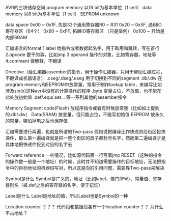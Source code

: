 AVR的三块储存空间
program memory
	以16 bit为基本单位（1 cell）
data memory
	以8 bit为基本单位（1 cell）
EEPROM
	unknown

data space
0x00 ~ 0x1F, 先是32个通用寄存器R0 ~ R31
0x20 ~ 0x5F, 通用IO寄存器区（64个）
0x60 ~ 0xFF, 拓展IO寄存器区 （只是举例）
0x100 ~ 开始是内部SRAM





汇编语言的format
	1.label
		给指令或者数据起名字，用于取用和跳转，写在首行
	2.opcode
		要干的事，比如jmp
	3.operand
		操作的对象，比如寄存器，地址等
	4.comment
		做解释，不翻译

Directive（给汇编器assember的指令，用于操作汇编器，只用于帮助汇编过程，不翻译成机器语言）
	.cseg/.dseg/.eseg
		用于切换到不同的segment
	.db/.dw
		在program memory和EEPROM中放常量，常用于制作lookup table，来编写比如涉及sin(x)这种avr中没有的计算操作的程序
	.byte
		变量占位，不放值，也不能在此处放初始值
	.def/.equ/.set...
		等一系列其他的assember指令

Memory Segment
	code(Flash)
		放程序指令或者有时候放常量（比如如上提到的.db/.dw）
	Data(SRAM)
		放变量，但只能占位，不能写初始值
	EEPROM
		放永久的常量，哪怕掉电之后也保存值

汇编需要进行两遍，也就是所谓的Two-pass
	假如说把编译比作快递员给街区投快递件，那么第一遍编译就是把一整个街区的房子都标号名字，然而第二遍编译才是具体地把快递件投到对应的名字去

Forward reference
	一些情况，比如源代码第一行写着jmp RESET（这种的指令的操作数一般是一个地址）的时候，此时并不知道需要操作的目标地址，无法把指令中的目标地址的机器码写对，所以这是向前引用问题，需要靠Two-pass来解决

Symbol是什么
	Symbol是广义的，地址（比如label，像门牌号）、常量值、寄存器别名（被.def之后的寄存器的名字，便于记忆）

Label是什么
	Label是地址的值，所以Label也是Symbol的一种

Location counter
？？？
代码段和数据段各有一个location counter？？
为什么不占地址？
